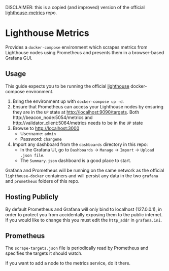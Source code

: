DISCLAIMER: this is a copied (and improved) version of the official
[lighthouse-metrics](https://github.com/sigp/lighthouse-metrics) repo.

# Lighthouse Metrics

Provides a `docker-compose` environment which scrapes metrics from Lighthouse
nodes using Prometheus and presents them in a browser-based Grafana GUI.

## Usage

This guide expects you to be running the official
[lighthouse](https://github.com/sigp/lighthouse-docker) docker-compose
environment.

1. Bring the environment up with `docker-compose up -d`.
2. Ensure that Prometheus can access your Lighthouse nodes by ensuring they are
   in the `UP` state at [http://localhost:9090/targets](http://localhost:9090/targets).
   Both http://beacon_node:5054/metrics and http://validator_client:5064/metrics
   needs to be in the `UP` state
3. Browse to [http://localhost:3000](http://localhost:3000)
   - Username: `admin`
   - Password: `changeme`
4. Import any dashboard from the `dashboards` directory in this repo:
   - In the Grafana UI, go to `Dashboards` -> `Manage` -> `Import` -> `Upload .json file`.
   - The `Summary.json` dashboard is a good place to start.

Grafana and Prometheus will be running on the same network as the official
`lighthouse-docker` containers and will persist any data in the two `grafana`
and `prometheus` folders of this repo.

## Hosting Publicly

By default Prometheus and Grafana will only bind to localhost (127.0.0.1), in
order to protect you from accidentally exposing them to the public internet. If
you would like to change this you must edit the `http_addr` in `grafana.ini`.

## Prometheus

The `scrape-targets.json` file is periodically read by Prometheus and specifies
the targets it should watch.

If you want to add a node to the metrics service, do it there.
